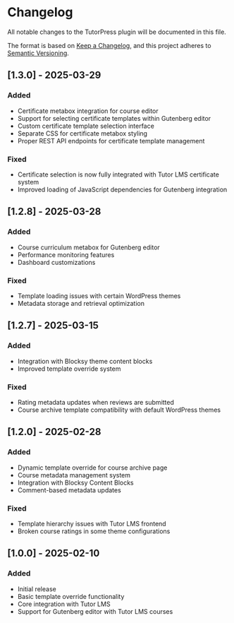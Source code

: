 # Changelog

All notable changes to the TutorPress plugin will be documented in this file.

The format is based on [Keep a Changelog](https://keepachangelog.com/en/1.0.0/),
and this project adheres to [Semantic Versioning](https://semver.org/spec/v2.0.0.html).

## [1.3.0] - 2025-03-29

### Added
- Certificate metabox integration for course editor
- Support for selecting certificate templates within Gutenberg editor
- Custom certificate template selection interface
- Separate CSS for certificate metabox styling
- Proper REST API endpoints for certificate template management

### Fixed
- Certificate selection is now fully integrated with Tutor LMS certificate system
- Improved loading of JavaScript dependencies for Gutenberg integration

## [1.2.8] - 2025-03-28

### Added
- Course curriculum metabox for Gutenberg editor
- Performance monitoring features
- Dashboard customizations

### Fixed
- Template loading issues with certain WordPress themes
- Metadata storage and retrieval optimization

## [1.2.7] - 2025-03-15

### Added
- Integration with Blocksy theme content blocks
- Improved template override system

### Fixed
- Rating metadata updates when reviews are submitted
- Course archive template compatibility with default WordPress themes

## [1.2.0] - 2025-02-28

### Added
- Dynamic template override for course archive page
- Course metadata management system
- Integration with Blocksy Content Blocks
- Comment-based metadata updates

### Fixed
- Template hierarchy issues with Tutor LMS frontend
- Broken course ratings in some theme configurations

## [1.0.0] - 2025-02-10

### Added
- Initial release
- Basic template override functionality
- Core integration with Tutor LMS
- Support for Gutenberg editor with Tutor LMS courses 